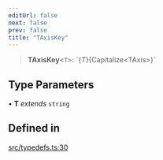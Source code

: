 ```yaml
---
editUrl: false
next: false
prev: false
title: "TAxisKey"
---
```


> **TAxisKey**\<`T`\>: \`$\{T\}$\{Capitalize\<TAxis\>\}\`

## Type Parameters

• **T** *extends* `string`

## Defined in

[src/typedefs.ts:30](https://github.com/fabricjs/fabric.js/blob/c093e29e73123dafcfa091ff4d5e04e690bb796e/src/typedefs.ts#L30)
